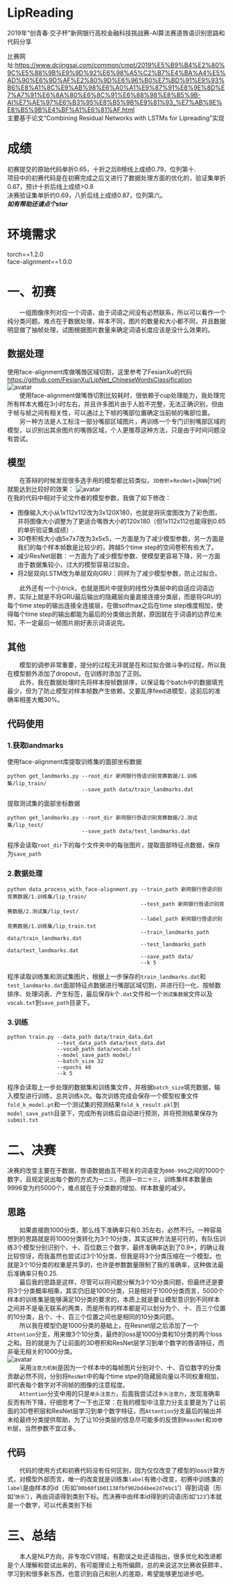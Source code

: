 # LipReading
2019年“创青春·交子杯”新网银行高校金融科技挑战赛-AI算法赛道唇语识别思路和代码分享

比赛网址:<https://www.dcjingsai.com/common/cmpt/2019%E5%B9%B4%E2%80%9C%E5%88%9B%E9%9D%92%E6%98%A5%C2%B7%E4%BA%A4%E5%AD%90%E6%9D%AF%E2%80%9D%E6%96%B0%E7%BD%91%E9%93%B6%E8%A1%8C%E9%AB%98%E6%A0%A1%E9%87%91%E8%9E%8D%E7%A7%91%E6%8A%80%E6%8C%91%E6%88%98%E8%B5%9B-AI%E7%AE%97%E6%B3%95%E8%B5%9B%E9%81%93_%E7%AB%9E%E8%B5%9B%E4%BF%A1%E6%81%AF.html>  
主要基于论文“Combining Residual Networks with LSTMs for Lipreading”实现
# 成绩
初赛提交的原始代码单折0.65，十折之后B榜线上成绩0.79，位列第十.  
项目中的初赛代码是在初赛完成之后又进行了数据处理方面的优化的，验证集单折0.67，预计十折后线上成绩>0.8  
决赛验证集单折约0.69，八折后线上成绩0.87，位列第六。  
 ***如有帮助还请点个star***

# 环境需求
torch==1.2.0  
face-alignment==1.0.0  

# 一、初赛
&ensp;&ensp;&ensp;&ensp;一组图像序列对应一个词语，由于词语之间没有必然联系，所以可以看作一个纯分类问题。难点在于数据处理，样本不同，图片的数量和大小都不同，并且数据明显做了抽帧处理，试图根据图片数量来确定词语长度应该是没什么效果的。  
## 数据处理
使用face-alignment库做嘴唇区域切割，这里参考了FesianXu的代码<https://github.com/FesianXu/LipNet_ChineseWordsClassification>  
![avatar](https://github.com/liuzhejun/XWbank_LipReading/blob/master/README_IMGS/2d3d.png)  
&ensp;&ensp;&ensp;&ensp;使用face-alignment做嘴唇切割比较耗时，很依赖于cup处理能力，我处理完所有样本大概在3小时左右，并且许多图片由于人脸不完整，无法正确识别，但由于帧与帧之间有相关性，可以通过上下帧的嘴部位置确定当前帧的嘴部位置。  
&ensp;&ensp;&ensp;&ensp;另一种方法是人工标注一部分嘴部区域图片，再训练一个专门识别嘴部区域的模型，以识别出其余图片的嘴唇区域，个人更推荐这种方法，只是由于时间问题没有尝试。
## 模型
&ensp;&ensp;&ensp;&ensp;在答辩的时候发现很多选手用的模型都比较类似，`3D卷积`+`ResNet`+[`RNN`|`TSM`]就能达到比较好的效果：
![avatar](https://github.com/liuzhejun/XWbank_LipReading/blob/master/README_IMGS/model_1.png)  
在我的代码中相对于论文作者的模型参数，我做了如下修改：  
* 图像输入大小从1x112x112改为3x120X180，也就是将灰度图改为了彩色图，并将图像大小调整为了更适合嘴唇大小的120x180（但1x112x112也能得到0.65的单折验证集成绩）.
* 3D卷积核大小由5x7x7改为3x5x5，一方面是为了减少模型参数，另一方面是我们的每个样本帧数是比较少的，跨越5个time step的空间卷积有些大了。
* 减少ResNet层数：一方面为了减少模型参数、使模型更容易下降，另一方面由于数据集较小，过大的模型容易过拟合。
* 将2层双向LSTM改为单层双向GRU：同样为了减少模型参数，防止过拟合。  

&ensp;&ensp;&ensp;&ensp;此外还有一个小trick，也就是图片中提到的线性分类层中的自适应词语边界，实际上就是不将GRU最后输出的隐藏层向量直接连接分类层，而是将GRU的每个time step的输出连接全连接层，在做sotfmax之后在time step维度相加，使得每个time step的输出都能为最后的分类做出贡献，原因就在于词语的边界位未知，不一定最后一帧图片刚好表示词语说完。

## 其他
&ensp;&ensp;&ensp;&ensp;模型的调参非常重要，提分的过程无非就是在和过拟合做斗争的过程，所以我在模型额外添加了dropout，在训练时添加了正则。  
&ensp;&ensp;&ensp;&ensp;此外，我在数据处理时先将样本按帧数排序，以保证每个batch中的数据填充最少，但为了防止模型对样本帧数产生依赖，又要乱序feed进模型，这前后的准确率相差大概30%。  

## 代码使用
### 1.获取landmarks
使用face-alignment库提取训练集的面部坐标数据
```shell
python get_landmarks.py --root_dir 新网银行唇语识别竞赛数据/1.训练集/lip_train/
                        --save_path data/train_landmarks.dat
```
提取测试集的面部坐标数据
```shell
python get_landmarks.py --root_dir 新网银行唇语识别竞赛数据/2.测试集/lip_test/
                        --save_path data/test_landmarks.dat
```
程序会读取`root_dir`下的每个文件夹中的每张图片，提取面部特征点数据，保存为`save_path`  

### 2.数据处理
```shell
python data_process_with_face-alignment.py --train_path 新网银行唇语识别竞赛数据/1.训练集/lip_train/
                                           --test_path 新网银行唇语识别竞赛数据/2.测试集/lip_test/
                                           --label_path 新网银行唇语识别竞赛数据/1.训练集/lip_train.txt
                                           --train_landmarks_path data/train_landmarks.dat
                                           --test_landmarks_path data/test_landmarks.dat
                                           --save_path data/
                                           --k 5
```
程序读取训练集和测试集图片，根据上一步保存的`train_landmarks.dat`和`test_landmarks.dat`面部特征点数据进行嘴部区域切割，并进行归一化、按帧数排序、处理词表、产生标签，最后保存k个`.dat`文件和一个`测试集数据`文件以及`vocab.txt`到`save_path`目录下。  

### 3.训练
```shell
python train.py --data_path data/train_data.dat
                --test_data_path data/test_data.dat
                --vocab_path data/vocab.txt
                --model_save_path model/
                --batch_size 32
                --epochs 40
                --k 5
```
程序会读取上一步处理的数据集和训练集文件，并根据`batch_size`填充数据，输入模型进行训练，总共训练`k`次。每次训练完成会保存一个模型权重文件`fold_k_model.pt`和一个测试集的预测结果`fold_k_result.pkl`到`model_save_path`目录下，完成所有训练后自动进行预测，并将预测结果保存为`submit.txt`  

# 二、决赛
决赛的改变主要在于数据，唇语数据由互不相关的词语变为`000-999`之间的1000个数字，且规定说出每个数的方式为`一二三`，而非`一百二十三`，训练集样本数量由9996变为约5000个，难点就在于分类数的增加、样本数量的减少。  
## 思路
&ensp;&ensp;&ensp;&ensp;如果直接跑1000分类，那么线下准确率只有0.35左右，必然不行。一种容易想到的思路就是将1000分类转化为3个10分类，其实这种方法是可行的，有队伍训练3个模型分别识别个、十、百位数三个数字，最终准确率达到了0.9+，的确让我比较惊讶，而我虽然也尝试过3个10分类，但我是将3个分类压缩在一个模型。也就是3个10分类的权重是共享的，也许是参数数量限制了我的准确率，这种做法最后准确率只有0.25.  
&ensp;&ensp;&ensp;&ensp;最后我的思路是这样，尽管可以将问题分解为3个10分类问题，但最终还是要将3个分类概率相乘，其实仍旧是1000分类，只是相对于1000分类而言，5000个样本的训练集是能够满足10分类的要求的，本质上就是要让模型意识到不同样本之间并不是毫无联系的两类，而是所有的样本都是可以划分为个、十、百三个位置的10分类，且个、十、百三个位置之间也是相同的10分类问题。  
&ensp;&ensp;&ensp;&ensp;所以我在模型仍是1000分类的基础上，在Resnet层之后添加了一个`Attention`分支，用来做3个10分类，最终的loss是1000分类和10分类的两个loss之和。目的就是为了让前面的3D卷积和ResNet层学习到单个数字的唇语特征，而非毫无相关的1000分类。  
![avatar](https://github.com/liuzhejun/XWbank_LipReading/blob/master/README_IMGS/model_2.png)    
&ensp;&ensp;&ensp;&ensp;采用`注意力机制`是因为一个样本中的每帧图片分别对个、十、百位数字的分类贡献必然不同，分别将`ResNet`中的每个time stpe的隐藏层向量以不同权重相加，即代表每个数字对不同帧的图像的注意程度。  
&ensp;&ensp;&ensp;&ensp;`Attention`分支中用的只是`单头注意力`，后面我尝试过`多头注意力`，发现准确率反而有所下降，仔细思考了一下也正常：在我的模型中注意力分支主要是为了让前面的3D卷积层和ResNet层学习到单个数字特征，而`Attention`分支最后的输出并未给最终分类提供帮助，为了让10分类层的信息尽可能多的反馈到`ReasNet`和`3D卷积`层，当然参数不宜过多。

## 代码
&ensp;&ensp;&ensp;&ensp;代码的使用方式和初赛代码没有任何区别，因为仅仅改变了模型的loss计算方式，对模型外部而言，唯一的改变就是训练集`label`有微小改变，初赛中训练集的`label`是由样本的id（形如‘`00b60f1b01138fbf902bd4bee2d7ebc1`’）得到词语（形如‘`快乐`’），再由词语得到类别下标。而决赛中由样本id得到的词语(形如‘`123`’)本就是一个数字，可以代表类别下标

# 三、总结
&ensp;&ensp;&ensp;&ensp;本人是NLP方向，非专攻CV领域，有勘误之处还请指出，很多优化和改进都是个人理解和尝试出来的，有可能理论上有所偏颇，总的来说这次比赛收获颇丰，学习到和很多新东西，也意识到自己和别人的差距，希望能够更加进步吧。

